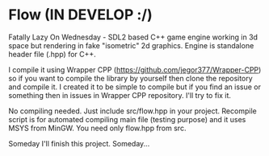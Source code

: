 # Flow (IN DEVELOP :/)
Fatally Lazy On Wednesday - SDL2 based C++ game engine working in 3d space but rendering in fake "isometric" 2d graphics. Engine is standalone header file (.hpp) for C++.

I compile it using Wrapper CPP (https://github.com/jegor377/Wrapper-CPP) so if you want to compile the library by yourself then clone the repository and compile it. I created it to be simple to compile but if you find an issue or something then in issues in Wrapper CPP repository. I'll try to fix it.

No compiling needed. Just include src/flow.hpp in your project. Recompile script is for automated compiling main file (testing purpose) and it uses MSYS from MinGW. You need only flow.hpp from src.

Someday I'll finish this project. Someday...
